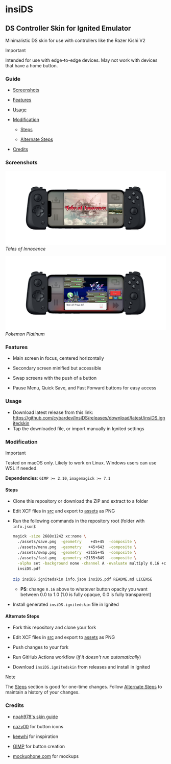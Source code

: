 # insiDS

## DS Controller Skin for Ignited Emulator

Minimalistic DS skin for use with controllers like the Razer Kishi V2

> [!IMPORTANT]
> Intended for use with edge-to-edge devices. May not work with devices that have a home button.

### Guide

- [Screenshots](<#screenshots>)

- [Features](<#features>)

- [Usage](<#usage>)

- [Modification](<#modification>)

  - [Steps](<#steps>)

  - [Alternate Steps](<#alternate-steps>)

- [Credits](<#credits>)

### Screenshots

![Screenshot of the insiDS skin for Ignited emulator playing Tales of Innocence using a Razer Kishi V2 controller](<./screenshots/insiDS-toi.png> "insiDS skin for Ignited showing Tales of Innocence")
*Tales of Innocence*

![Screenshot of the insiDS skin for Ignited emulator playing Pokemon Platinum using a Razer Kishi V2 controller](<./screenshots/insiDS-plat.png> "insiDS skin for Ignited showing Pokemon Platinum")
*Pokemon Platinum*

### Features

- Main screen in focus, centered horizontally

- Secondary screen minified but accessible

- Swap screens with the push of a button

- Pause Menu, Quick Save, and Fast Forward buttons for easy access

### Usage

- Download latest release from this link: <https://github.com/cybardev/InsiDS/releases/download/latest/insiDS.ignitedskin>
- Tap the downloaded file, or import manually in Ignited settings

### Modification

> [!IMPORTANT]
> Tested on macOS only. Likely to work on Linux. Windows users can use WSL if needed.

**Dependencies**: `GIMP >= 2.10`, `imagemagick >= 7.1`

#### Steps

- Clone this repository or download the ZIP and extract to a folder

- Edit XCF files in [src](<./src>) and export to [assets](<./assets>) as PNG

- Run the following commands in the repository root (folder with `info.json`):

  ```sh
  magick -size 2688x1242 xc:none \
    ./assets/save.png  -geometry    +45+45  -composite \
    ./assets/menu.png  -geometry   +45+643  -composite \
    ./assets/swap.png  -geometry  +2155+45  -composite \
    ./assets/fast.png  -geometry +2155+849  -composite \
    -alpha set -background none -channel A -evaluate multiply 0.16 +channel \
    insiDS.pdf

  zip insiDS.ignitedskin info.json insiDS.pdf README.md LICENSE
  ```

  - **PS**: change `0.16` above to whatever button opacity you want between 0.0 to 1.0 (1.0 is fully opaque, 0.0 is fully transparent)

- Install generated `insiDS.ignitedskin` file in Ignited

#### Alternate Steps

- Fork this repository and clone your fork

- Edit XCF files in [src](<./src>) and export to [assets](<./assets>) as PNG

- Push changes to your fork

- Run GitHub Actions workflow (*if it doesn't run automatically*)

- Download `insiDS.ignitedskin` from releases and install in Ignited

> [!NOTE]
> The [Steps](<#steps>) section is good for one-time changes. Follow [Alternate Steps](<#alternate-steps>) to maintain a history of your changes.

### Credits

- [noah978's skin guide](<https://noah978.gitbook.io/delta-docs/skins>)

- [nazy00](<https://github.com/nazy00>) for button icons

- [keewhi](<https://github.com/keewhi>) for inspiration

- [GIMP](<https://www.gimp.org>) for button creation

- [mockuphone.com](<https://mockuphone.com/device/apple-iphone13mini-midnight>) for mockups
